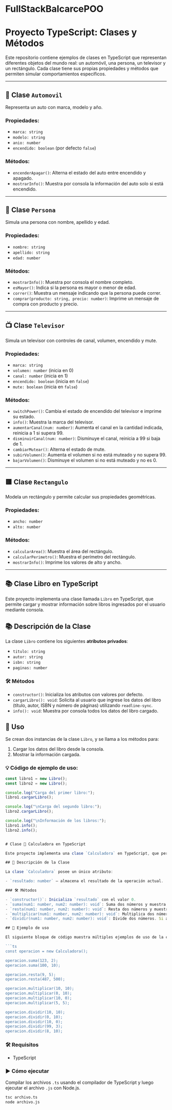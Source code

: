 # FullStackBalcarcePOO
# Proyecto TypeScript: Clases y Métodos

Este repositorio contiene ejemplos de clases en TypeScript que representan diferentes objetos del mundo real: un automóvil, una persona, un televisor y un rectángulo. Cada clase tiene sus propias propiedades y métodos que permiten simular comportamientos específicos.

---

## 🚗 Clase `Automovil`

Representa un auto con marca, modelo y año.

### Propiedades:
- `marca: string`
- `modelo: string`
- `anio: number`
- `encendido: boolean` (por defecto `false`)

### Métodos:
- `encenderApagar()`: Alterna el estado del auto entre encendido y apagado.
- `mostrarInfo()`: Muestra por consola la información del auto solo si está encendido.

---

## 🧍 Clase `Persona`

Simula una persona con nombre, apellido y edad.

### Propiedades:
- `nombre: string`
- `apellido: string`
- `edad: number`

### Métodos:
- `mostrarInfo()`: Muestra por consola el nombre completo.
- `esMayor()`: Indica si la persona es mayor o menor de edad.
- `correr()`: Muestra un mensaje indicando que la persona puede correr.
- `comprar(producto: string, precio: number)`: Imprime un mensaje de compra con producto y precio.

---

## 📺 Clase `Televisor`

Simula un televisor con controles de canal, volumen, encendido y mute.

### Propiedades:
- `marca: string`
- `volumen: number` (inicia en 0)
- `canal: number` (inicia en 1)
- `encendido: boolean` (inicia en `false`)
- `mute: boolean` (inicia en `false`)

### Métodos:
- `switchPower()`: Cambia el estado de encendido del televisor e imprime su estado.
- `info()`: Muestra la marca del televisor.
- `aumentarCanal(num: number)`: Aumenta el canal en la cantidad indicada, reinicia a 1 si supera 99.
- `disminuirCanal(num: number)`: Disminuye el canal, reinicia a 99 si baja de 1.
- `cambiarMutear()`: Alterna el estado de mute.
- `subirVolumen()`: Aumenta el volumen si no está muteado y no supera 99.
- `bajarVolumen()`: Disminuye el volumen si no está muteado y no es 0.

---

## 🟥 Clase `Rectangulo`

Modela un rectángulo y permite calcular sus propiedades geométricas.

### Propiedades:
- `ancho: number`
- `alto: number`

### Métodos:
- `calcularArea()`: Muestra el área del rectángulo.
- `calcularPerimetro()`: Muestra el perímetro del rectángulo.
- `mostrarInfo()`: Imprime los valores de alto y ancho.

---

## 📚 Clase Libro en TypeScript

Este proyecto implementa una clase llamada `Libro` en TypeScript, que permite cargar y mostrar información sobre libros ingresados por el usuario mediante consola.

## 📚 Descripción de la Clase

La clase `Libro` contiene los siguientes **atributos privados**:

- `titulo: string`
- `autor: string`
- `isbn: string`
- `paginas: number`

### 🛠️ Métodos

- `constructor()`: Inicializa los atributos con valores por defecto.
- `cargarLibro(): void`: Solicita al usuario que ingrese los datos del libro (título, autor, ISBN y número de páginas) utilizando `readline-sync`.
- `info(): void`: Muestra por consola todos los datos del libro cargado.

## 🧪 Uso

Se crean dos instancias de la clase `Libro`, y se llama a los métodos para:

1. Cargar los datos del libro desde la consola.
2. Mostrar la información cargada.

### 💡 Código de ejemplo de uso:

```ts
const libro1 = new Libro();
const libro2 = new Libro();

console.log("Carga del primer libro:");
libro1.cargarLibro();

console.log("\nCarga del segundo libro:");
libro2.cargarLibro();

console.log("\nInformación de los libros:");
libro1.info();
libro2.info();


# Clase 🧮 Calculadora en TypeScript

Este proyecto implementa una clase `Calculadora` en TypeScript, que permite realizar operaciones matemáticas básicas: suma, resta, multiplicación y división. Los resultados son mostrados directamente en consola.

## 🧮 Descripción de la Clase

La clase `Calculadora` posee un único atributo:

- `resultado: number` — almacena el resultado de la operación actual.

### 🛠️ Métodos

- `constructor()`: Inicializa `resultado` con el valor 0.
- `suma(num1: number, num2: number): void`: Suma dos números y muestra el resultado.
- `resta(num1: number, num2: number): void`: Resta dos números y muestra el resultado.
- `multiplicar(num1: number, num2: number): void`: Multiplica dos números. Si alguno es 0, lo informa especialmente.
- `dividir(num1: number, num2: number): void`: Divide dos números. Si alguno es 0, informa que la operación no se puede realizar.

## 🔢 Ejemplo de uso

El siguiente bloque de código muestra múltiples ejemplos de uso de la clase:

```ts
const operacion = new Calculadora();

operacion.suma(123, 2);
operacion.suma(100, 10);

operacion.resta(9, 5);
operacion.resta(487, 500);

operacion.multiplicar(10, 10);
operacion.multiplicar(0, 10);
operacion.multiplicar(10, 0);
operacion.multiplicar(5, 5);

operacion.dividir(10, 10);
operacion.dividir(0, 10);
operacion.dividir(10, 0);
operacion.dividir(99, 3);
operacion.dividir(8, 10);
```

### 🛠️ Requisitos
- TypeScript

### ▶️ Cómo ejecutar
Compilar los archivos `.ts` usando el compilador de TypeScript y luego ejecutar el archivo `.js` con Node.js.

```bash
tsc archivo.ts
node archivo.js
